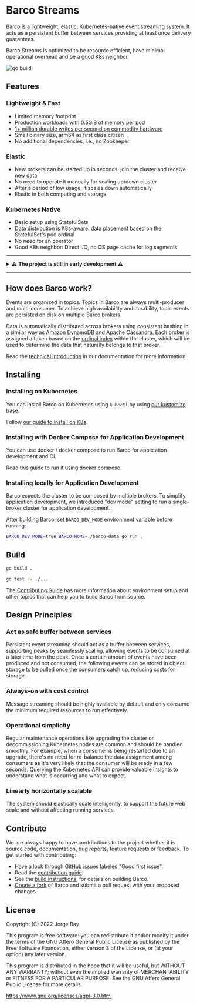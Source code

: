 # Barco Streams

Barco is a lightweight, elastic, Kubernetes-native event streaming system. It acts as a persistent buffer between
services providing at least once delivery guarantees.

Barco Streams is optimized to be resource efficient, have minimal operational overhead and be a good K8s neighbor.

![go build](https://github.com/barcostreams/barco/actions/workflows/go.yml/badge.svg)

## Features

### Lightweight & Fast

- Limited memory footprint
- Production workloads with 0.5GiB of memory per pod
- [1+ million durable writes per second on commodity hardware](./docs/BENCHMARKS.md)
- Small binary size, arm64 as first class citizen
- No additional dependencies, i.e., no Zookeeper

### Elastic

- New brokers can be started up in seconds, join the cluster and receive new data
- No need to operate it manually for scaling up/down cluster
- After a period of low usage, it scales down automatically
- Elastic in both computing and storage

### Kubernetes Native

- Basic setup using StatefulSets
- Data distribution is K8s-aware: data placement based on the StatefulSet's pod ordinal
- No need for an operator
- Good K8s neighbor: Direct I/O, no OS page cache for log segments

-----

<details>
<summary>⚠️ <strong>The project is still in early development</strong> ⚠️</summary>
Barco Streams is not production ready, expect bugs and things that don't work.

We honestly value your contribution to make this project ready for general availability. If you want to contribute,
check out the [Contributing Guide](docs/CONTRIBUTING.md).
</details>

-----

## How does Barco work?

Events are organized in topics. Topics in Barco are always multi-producer and multi-consumer. To achieve high
availability and durability, topic events are persisted on disk on multiple Barco brokers.

Data is automatically distributed across brokers using consistent hashing in a similar way as [Amazon
DynamoDB](https://www.allthingsdistributed.com/files/amazon-dynamo-sosp2007.pdf) and [Apache
Cassandra](https://cassandra.apache.org/doc/latest/cassandra/architecture/dynamo.html#dataset-partitioning-consistent-hashing). Each broker is assigned a token based on the [ordinal
index](https://kubernetes.io/docs/concepts/workloads/controllers/statefulset/#ordinal-index) within the cluster,
which will be used to determine the data that naturally belongs to that broker.

Read the [technical introduction](./docs/TECHNICAL_INTRO.md) in our documentation for more information.

## Installing

### Installing on Kubernetes

You can install Barco on Kubernetes using `kubectl` by using [our kustomize base](./deploy/kubernetes/).

Follow [our guide to install on K8s](./docs/install/KUBERNETES.md).

### Installing with Docker Compose for Application Development

You can use docker / docker compose to run Barco for application development and CI.

Read [this guide to run it using docker compose](./docs/install/DOCKER_COMPOSE.md).

### Installing locally for Application Development

Barco expects the cluster to be composed by multiple brokers. To simplify application development, we introduced
"dev mode" setting to run a single-broker cluster for application development.

After [building](#build) Barco, set `BARCO_DEV_MODE` environment variable before running:

```bash
BARCO_DEV_MODE=true BARCO_HOME=./barco-data go run .
```

## Build

```bash
go build .

go test -v ./...
```

The [Contributing Guide](docs/CONTRIBUTING.md#environment-setup) has more information about environment setup and other
topics that can help you to build Barco from source.

## Design Principles

### Act as safe buffer between services

Persistent event streaming should act as a buffer between services, supporting peaks by seamlessly scaling,
allowing events to be consumed at a later time from the peak. Once a certain amount of events have been produced
and not consumed, the following events can be stored in object storage to be pulled once the consumers catch up,
reducing costs for storage.

### Always-on with cost control

Message streaming should be highly available by default and only consume the minimum required resources to run
effectively.

### Operational simplicity

Regular maintenance operations like upgrading the cluster or decommissioning Kubernetes nodes are common and should
be handled smoothly. For example, when a consumer is being restarted due to an upgrade, there's no need for re-balance
the data assignment among consumers as it's very likely that the consumer will be ready in a few seconds. Querying the
Kubernetes API can provide valuable insights to understand what is occurring and what to expect.

### Linearly horizontally scalable

The system should elastically scale intelligently, to support the future web scale and without affecting running
services.

## Contribute

We are always happy to have contributions to the project whether it is source code, documentation, bug reports,
feature requests or feedback. To get started with contributing:

- Have a look through GitHub issues labeled ["Good first issue"](https://github.com/barcostreams/barco/labels/good%20first%20issue).
- Read the [contribution guide](docs/CONTRIBUTING.md).
- See the [build instructions](#build), for details on building Barco.
- [Create a fork](https://docs.github.com/en/github/getting-started-with-github/fork-a-repo) of Barco and submit a pull
request with your proposed changes.

## License

Copyright (C) 2022 Jorge Bay

This program is free software: you can redistribute it and/or modify
it under the terms of the GNU Affero General Public License as
published by the Free Software Foundation, either version 3 of the
License, or (at your option) any later version.

This program is distributed in the hope that it will be useful,
but WITHOUT ANY WARRANTY; without even the implied warranty of
MERCHANTABILITY or FITNESS FOR A PARTICULAR PURPOSE.  See the
GNU Affero General Public License for more details.

https://www.gnu.org/licenses/agpl-3.0.html
